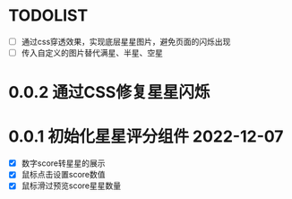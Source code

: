 # TODOLIST
- [ ] 通过css穿透效果，实现底层星星图片，避免页面的闪烁出现
- [ ] 传入自定义的图片替代满星、半星、空星

# 0.0.2 通过CSS修复星星闪烁

# 0.0.1 初始化星星评分组件 2022-12-07
- [x] 数字score转星星的展示
- [x] 鼠标点击设置score数值
- [x] 鼠标滑过预览score星星数量